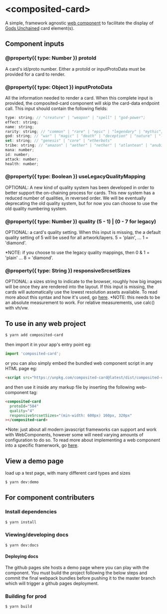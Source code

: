 # \<composited-card\>

A simple, framework agnostic [web component](https://developer.mozilla.org/en-US/docs/Web/Web_Components) to facilitate the display of [Gods Unchained](https://godsunchained.com/) card element(s).

## Component inputs

### @property({ type: Number }) protoId

A card's id/proto number. Either a protoId or inputProtoData must be provided for a card to render.

### @property({ type: Object }) inputProtoData

All the information needed to render a card. When this complete input is provided, the composited-card component will skip the card-data endpoint call.
This input should contain the following fields:

```javascript
type: string; // "creature" | "weapon" | "spell" | "god-power";
effect: string;
name: string;
rarity: string; // "common" | "rare" | "epic" | "legendary" | "mythic";
god: string; // "war" | "magic" | "death" | "deception" | "nature" | "light";
set: string; // "genesis" | "core" | "etherbots"
tribe: string; // "amazon" | "aether" | "nether" | "atlantean" | "anubian" | "mystic" | "viking" | "dragon" | "guild" | "olympian" | "structure" | "wild"
mana: number;
id: number;
attack: number;
health: number;
```

### @property({ type: Boolean }) useLegacyQualityMapping

OPTIONAL: A new kind of quality system has been developed in order to better support the on-chaining process for cards. This new system has a reduced number of qualities, in reversed order. We will be eventually deprecating the old quality system, but for now you can choose to use the old quality numbering system.


### @property({ type: Number }) quality (5 - 1) | (0 - 7 for legacy)

OPTIONAL: a card's quality setting. When this input is missing, the a default quality setting of 5 will be used for all artwork/layers. 5 = 'plain', ... 1 = 'diamond'. 

*NOTE: if you choose to use the legacy quality mappings, then 0 & 1 = 'plain' ... 8 = 'diamond'.


### @property({ type: String }) responsiveSrcsetSizes

OPTIONAL: a sizes string to indicate to the browser, roughly how big images will be once they are rendered into the layout. If this input is missing, the cards will automatically use the lowest resolution assets available. To read more about this syntax and how it's used, go [here](https://css-tricks.com/sometimes-sizes-is-quite-important/). \*NOTE: this needs to be an absolute measurement to work. For relative measurements, use calc() with vh/vw.

## To use in any web project

```bash
$ yarn add composited-card
```
then import it in your app's entry point eg:
```javascript
import 'composited-card';
```
or you can also simply embed the bundled web component script in any HTML page eg:
```html
<script src="https://unpkg.com/composited-card@latest/dist/composited-card.packed.js"></script>
```
and then use it inside any markup file by inserting the following web-component tag:

```html
<composited-card
  protoId="584"
  quality="4"
  responsiveSrcsetSizes="(min-width: 600px) 160px, 320px"
></composited-card>
```
*Note: just about all modern javascript frameworks can support and work with WebComponents, however some will need varying amounts of configuration to do so. To read more about implementing a web component into a specific framerwork, go [here](https://custom-elements-everywhere.com).

## View a demo page

load up a test page, with many different card types and sizes

```bash
$ yarn dev:demo
```

## For component contributers

### Install dependencies

```bash
$ yarn install
```

### Viewing/developing docs

```bash
$ yarn dev:docs
```

#### Deploying docs

The github pages site hosts a demo page where you can play with the component. You must build the project following the below steps and commit the final webpack bundles before pushing it to the master branch which will trigger a github pages deployment.

### Building for prod

```bash
$ yarn build
```

